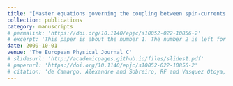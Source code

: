 ```yaml
---
title: "[Master equations governing the coupling between spin-currents and gravity](https://doi.org/10.1140/epjc/s10052-022-10856-2)"
collection: publications
category: manuscripts
# permalink: 'https://doi.org/10.1140/epjc/s10052-022-10856-2'
# excerpt: 'This paper is about the number 1. The number 2 is left for future work.'
date: 2009-10-01
venue: 'The European Physical Journal C'
# slidesurl: 'http://academicpages.github.io/files/slides1.pdf'
# paperurl: 'https://doi.org/10.1140/epjc/s10052-022-10856-2'
# citation: 'de Camargo, Alexandre and Sobreiro, RF and Vasquez Otoya, Víctor José. (2022) &quot;Master equations governing the coupling between spin-currents and gravity.&quot; <i>The European Physical Journal C</i>. 1(1).'
---
```


<!-- The contents above will be part of a list of publications, if the user clicks the link for the publication than the contents of section will be rendered as a full page, allowing you to provide more information about the paper for the reader. When publications are displayed as a single page, the contents of the above "citation" field will automatically be included below this section in a smaller font. -->